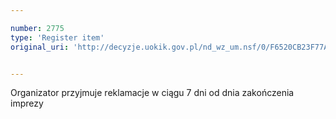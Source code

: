 ```yaml
---

number: 2775
type: 'Register item'
original_uri: 'http://decyzje.uokik.gov.pl/nd_wz_um.nsf/0/F6520CB23F77AB7CC125797A0031F9BD?OpenDocument'


---
```


Organizator przyjmuje reklamacje w ciągu 7 dni od dnia zakończenia imprezy
